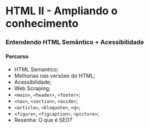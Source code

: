 # HTML II - Ampliando o conhecimento 

### Entendendo HTML Semântico + Acessibilidade

#### Percurso

* HTML Semantico;
* Melhorias nas versões do HTML;
* Acessibilidade;
* Web Scraping;
* `<main>`, `<header>`, `<footer>`;
* `<nav>`, `<section>`, `<aside>`;
* `<article>`, `<bloquote>`, `<q>`;
* `<figure>`, `<figcaption>`, `<picture>`;
* Resenha: O que é SEO?



